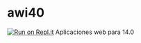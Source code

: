 # awi40

[![Run on Repl.it](https://repl.it/badge/github/marquezdaniel3/awi40)](https://repl.it/github/marquezdaniel3/awi40)
Aplicaciones web para 14.0